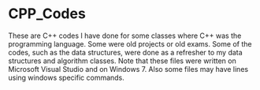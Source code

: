 # CPP_Codes
These are C++ codes I have done for some classes where C++ was the programming language. Some were old projects or old exams. Some of the codes, such as the data structures, were done as a refresher to my data structures and algorithm classes. Note that these files were written on Microsoft Visual Studio and on Windows 7. Also some files may have lines using windows specific commands.
